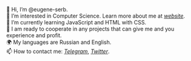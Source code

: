 👋 Hi, I’m @eugene-serb.<br />
👀 I’m interested in Computer Science. Learn more about me at *[website](https://eugene-serb.github.io/)*.<br />
🌱 I’m currently learning JavaScript and HTML with CSS.<br />
💞️ I am ready to cooperate in any projects that can give me and you experience and profit.<br />
🌍 My languages are Russian and English.<br />
📫 How to contact me: *[Telegram](https://t.me/eugene_serb)*, *[Twitter](https://twitter.com/eugene_serb)*.<br />

<!---
eugene-serb/eugene-serb is a ✨ special ✨ repository because its `README.md` (this file) appears on your GitHub profile.
You can click the Preview link to take a look at your changes.
--->
